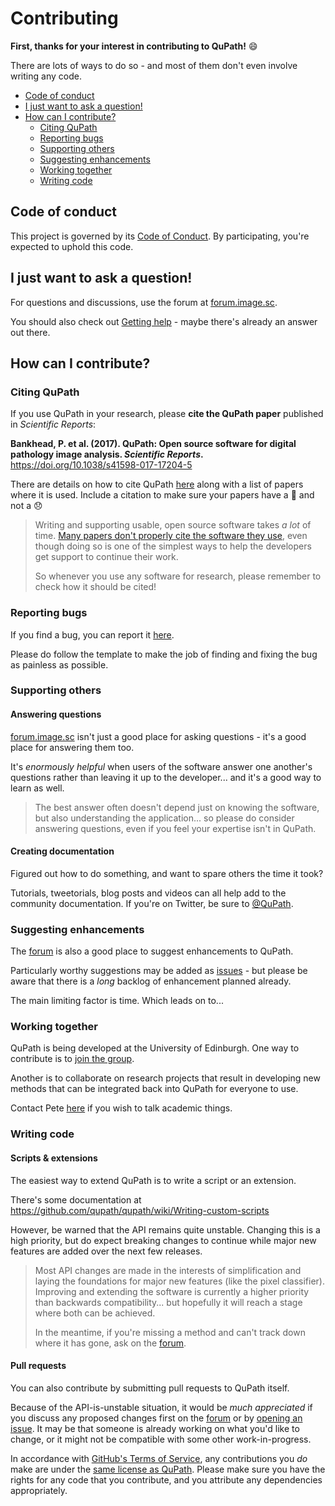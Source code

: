 # Contributing

**First, thanks for your interest in contributing to QuPath!** 😄

There are lots of ways to do so - and most of them don't even involve writing any code.

* [Code of conduct](#code-of-conduct)
* [I just want to ask a question!](#i-just-want-to-ask-a-question)
* [How can I contribute?](#how-can-i-contribute)
  * [Citing QuPath](#citing-qupath)
  * [Reporting bugs](#reporting-bugs)
  * [Supporting others](#supporting-others)
  * [Suggesting enhancements](#suggesting-enhancements)
  * [Working together](#working-together)
  * [Writing code](#writing-code)


## Code of conduct

This project is governed by its [Code of Conduct](CODE_OF_CONDUCT.md). By participating, you're expected to uphold this code.


## I just want to ask a question!

For questions and discussions, use the forum at [forum.image.sc](https://forum.image.sc/tags/qupath).

You should also check out [Getting help](https://github.com/qupath/qupath/wiki/Getting-help) - maybe there's already an answer out there.


## How can I contribute?

### Citing QuPath

If you use QuPath in your research, please **cite the QuPath paper** published in _Scientific Reports_:

**Bankhead, P. et al. (2017). QuPath: Open source software for digital pathology image analysis. _Scientific Reports_.**
https://doi.org/10.1038/s41598-017-17204-5

There are details on how to cite QuPath [here](https://github.com/qupath/qupath/wiki/Citing-QuPath) along with a list of papers where it is used. Include a citation to make sure your papers have a 📗 and not a 😞

> Writing and supporting usable, open source software takes _a lot_ of time. [Many papers don't properly cite the software they use](https://doi.org/10.1038/s41592-019-0350-x), even though doing so is one of the simplest ways to help the developers get support to continue their work.
>
> So whenever you use any software for research, please remember to check how it should be cited!



### Reporting bugs

If you find a bug, you can report it [here](https://github.com/qupath/qupath/issues).

Please do follow the template to make the job of finding and fixing the bug as painless as possible.

### Supporting others

#### Answering questions
[forum.image.sc](https://forum.image.sc/tags/qupath) isn't just a good place for asking questions - it's a good place for answering them too.

It's _enormously helpful_ when users of the software answer one another's questions rather than leaving it up to the developer... and it's a good way to learn as well.

> The best answer often doesn't depend just on knowing the software, but also understanding the application... so please do consider answering questions, even if you feel your expertise isn't in QuPath.

#### Creating documentation
Figured out how to do something, and want to spare others the time it took?

Tutorials, tweetorials, blog posts and videos can all help add to the community documentation. If you're on Twitter, be sure to [@QuPath](https://twitter.com/qupath).


### Suggesting enhancements

The [forum](https://forum.image.sc/tags/qupath) is also a good place to suggest enhancements to QuPath.

Particularly worthy suggestions may be added as [issues](https://github.com/qupath/qupath/issues) - but please be aware that there is a _long_ backlog of enhancement planned already.

The main limiting factor is time. Which leads on to...

### Working together

QuPath is being developed at the University of Edinburgh.
One way to contribute is to [join the group](https://www.vacancies.ed.ac.uk/pls/corehrrecruit/erq_jobspec_version_4.jobspec?p_id=048500).

Another is to collaborate on research projects that result in developing new methods that can be integrated back into QuPath for everyone to use.

Contact Pete [here](https://www.ed.ac.uk/pathology/people/staff-students/peter-bankhead) if you wish to talk academic things.

### Writing code

#### Scripts & extensions

The easiest way to extend QuPath is to write a script or an extension.

There's some documentation at https://github.com/qupath/qupath/wiki/Writing-custom-scripts

However, be warned that the API remains quite unstable. Changing this is a high priority, but do expect breaking changes to continue while major new features are added over the next few releases.

> Most API changes are made in the interests of simplification and laying the foundations for major new features (like the pixel classifier). Improving and extending the software is currently a higher priority than backwards compatibility... but hopefully it will reach a stage where both can be achieved.
>
> In the meantime, if you're missing a method and can't track down where it has gone, ask on the [forum](https://forum.image.sc/tags/qupath).

#### Pull requests

You can also contribute by submitting pull requests to QuPath itself.

Because of the API-is-unstable situation, it would be _much appreciated_ if you discuss any proposed changes first on the [forum](https://forum.image.sc/tags/qupath) or by [opening an issue](https://github.com/qupath/qupath/issues). It may be that someone is already working on what you'd like to change, or it might not be compatible with some other work-in-progress.

In accordance with [GitHub's Terms of Service](https://help.github.com/en/articles/github-terms-of-service#6-contributions-under-repository-license), any contributions you _do_ make are under the [same license as QuPath](LICENSE.md). Please make sure you have the rights for any code that you contribute, and you attribute any dependencies appropriately.
